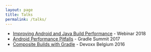 ```yaml
---
layout: page
title: Talks
permalink: /talks/
---
```


- [Improving Android and Java Build Performance](https://gradle.com/blog/improving-android-and-java-build-performance/) - Webinar 2018
- [Android Performance Pitfalls](https://youtu.be/TGUwevlaNNU) - Gradle Summit 2017
- [Composite Builds with Gradle](https://youtu.be/l96SMQX3zkU) - Devoxx Belgium 2016